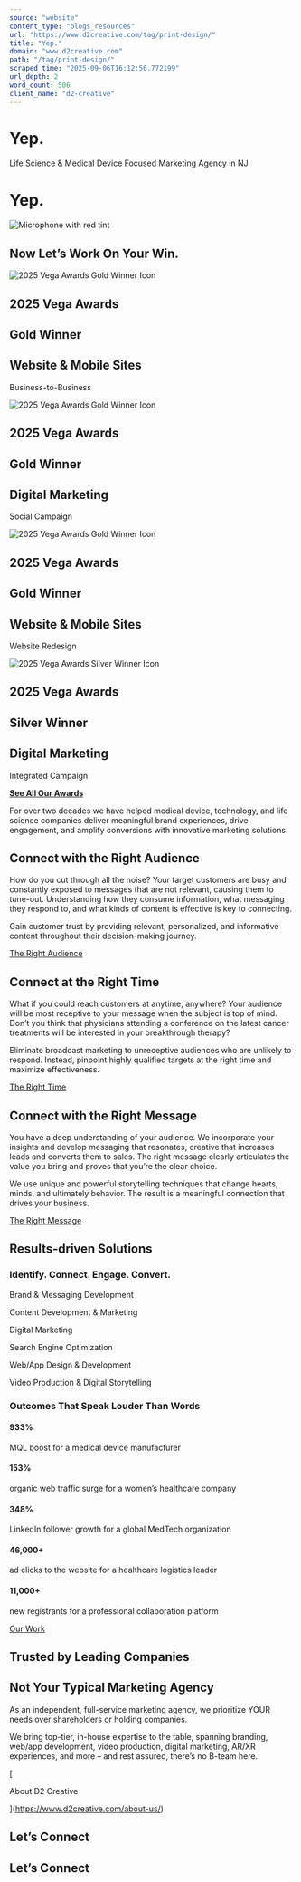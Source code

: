 ```yaml
---
source: "website"
content_type: "blogs_resources"
url: "https://www.d2creative.com/tag/print-design/"
title: "Yep."
domain: "www.d2creative.com"
path: "/tag/print-design/"
scraped_time: "2025-09-06T16:12:56.772199"
url_depth: 2
word_count: 506
client_name: "d2-creative"
---
```


# Yep.

Life Science & Medical Device Focused Marketing Agency in NJ

# Yep.

![Microphone with red tint](https://www.d2creative.com/wp-content/uploads/2025/05/Mike-Overlay@2x.png)

## Now Let’s Work On Your Win.

![2025 Vega Awards Gold Winner Icon](https://www.d2creative.com/wp-content/uploads/2025/05/2025-Vega-Digital-Awards-Gold-Winner@2x.png)

## 2025 Vega Awards

## Gold Winner

## Website & Mobile Sites
Business-to-Business

![2025 Vega Awards Gold Winner Icon](https://www.d2creative.com/wp-content/uploads/2025/05/2025-Vega-Digital-Awards-Gold-Winner@2x.png)

## 2025 Vega Awards

## Gold Winner

## Digital Marketing
Social Campaign

![2025 Vega Awards Gold Winner Icon](https://www.d2creative.com/wp-content/uploads/2025/05/2025-Vega-Digital-Awards-Gold-Winner@2x.png)

## 2025 Vega Awards

## Gold Winner

## Website & Mobile Sites
Website Redesign

![2025 Vega Awards Silver Winner Icon](https://www.d2creative.com/wp-content/uploads/2025/05/2025-Vega-Digital-Awards-Silver-Winner@2x.png)

## 2025 Vega Awards

## Silver Winner

## Digital Marketing
Integrated Campaign

[**See All Our Awards**](/about-us/award-page/)

For over two decades we have helped medical device, technology, and life science companies deliver meaningful brand experiences, drive engagement, and amplify conversions with innovative marketing solutions.

## Connect with the Right Audience

How do you cut through all the noise? Your target customers are busy and constantly exposed to messages that are not relevant, causing them to tune-out. Understanding how they consume information, what messaging they respond to, and what kinds of content is effective is key to connecting.

Gain customer trust by providing relevant, personalized, and informative content throughout their decision-making journey.

[The Right Audience](/target-audience-segmentation/)

## Connect at the Right Time

What if you could reach customers at anytime, anywhere? Your audience will be most receptive to your message when the subject is top of mind. Don’t you think that physicians attending a conference on the latest cancer treatments will be interested in your breakthrough therapy?

Eliminate broadcast marketing to unreceptive audiences who are unlikely to respond. Instead, pinpoint highly qualified targets at the right time and maximize effectiveness.

[The Right Time](/turning-prospects-to-leads/)

## Connect with the Right Message

You have a deep understanding of your audience. We incorporate your insights and develop messaging that resonates, creative that increases leads and converts them to sales. The right message clearly articulates the value you bring and proves that you’re the clear choice.

We use unique and powerful storytelling techniques that change hearts, minds, and ultimately behavior. The result is a meaningful connection that drives your business.

[The Right Message](/messaging-digital-communications/)

## Results-driven Solutions

### Identify. Connect. Engage. Convert.

Brand & Messaging
Development

Content Development
& Marketing

Digital
Marketing

Search Engine
Optimization

Web/App Design
& Development

Video Production
& Digital Storytelling

### Outcomes That Speak Louder Than Words

#### 933%

MQL boost for a medical device manufacturer

#### 153%

organic web traffic surge for a women’s healthcare company

#### 348%

LinkedIn follower growth for a global MedTech organization

#### 46,000+

ad clicks to the website for a healthcare logistics leader

#### 11,000+

new registrants for a professional collaboration platform

[Our Work](/our-work/)

## Trusted by Leading Companies

## Not Your Typical Marketing Agency

As an independent, full-service marketing agency, we prioritize YOUR needs over shareholders or holding companies.

We bring top-tier, in-house expertise to the table, spanning branding, web/app development, video production, digital marketing, AR/XR experiences, and more – and rest assured, there’s no B-team here.

[

About D2 Creative

](https://www.d2creative.com/about-us/)

## Let’s Connect

## Let’s Connect